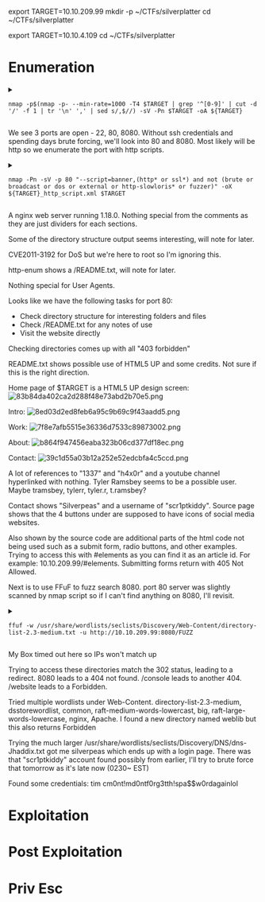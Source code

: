 export TARGET=10.10.209.99
mkdir -p ~/CTFs/silverplatter
cd ~/CTFs/silverplatter

export TARGET=10.10.4.109
cd ~/CTFs/silverplatter

# Enumeration
<details>

<summary> 

```
nmap -p$(nmap -p- --min-rate=1000 -T4 $TARGET | grep '^[0-9]' | cut -d '/' -f 1 | tr '\n' ',' | sed s/,$//) -sV -Pn $TARGET -oA ${TARGET}
```

</summary>

```
Starting Nmap 7.94SVN ( https://nmap.org ) at 2025-04-02 19:38 EDT
Nmap scan report for 10.10.209.99
Host is up (0.16s latency).

PORT     STATE SERVICE    VERSION
22/tcp   open  ssh        OpenSSH 8.9p1 Ubuntu 3ubuntu0.4 (Ubuntu Linux; protocol 2.0)
80/tcp   open  http       nginx 1.18.0 (Ubuntu)
8080/tcp open  http-proxy
1 service unrecognized despite returning data. If you know the service/version, please submit the following fingerprint at https://nmap.org/cgi-bin/submit.cgi?new-service :
SF-Port8080-TCP:V=7.94SVN%I=7%D=4/2%Time=67EDCA76%P=x86_64-pc-linux-gnu%r(
SF:GetRequest,C9,"HTTP/1\.1\x20404\x20Not\x20Found\r\nConnection:\x20close
SF:\r\nContent-Length:\x2074\r\nContent-Type:\x20text/html\r\nDate:\x20Wed
SF:,\x2002\x20Apr\x202025\x2023:38:29\x20GMT\r\n\r\n<html><head><title>Err
SF:or</title></head><body>404\x20-\x20Not\x20Found</body></html>")%r(HTTPO
SF:ptions,C9,"HTTP/1\.1\x20404\x20Not\x20Found\r\nConnection:\x20close\r\n
SF:Content-Length:\x2074\r\nContent-Type:\x20text/html\r\nDate:\x20Wed,\x2
SF:002\x20Apr\x202025\x2023:38:29\x20GMT\r\n\r\n<html><head><title>Error</
SF:title></head><body>404\x20-\x20Not\x20Found</body></html>")%r(RTSPReque
SF:st,42,"HTTP/1\.1\x20400\x20Bad\x20Request\r\nContent-Length:\x200\r\nCo
SF:nnection:\x20close\r\n\r\n")%r(FourOhFourRequest,C9,"HTTP/1\.1\x20404\x
SF:20Not\x20Found\r\nConnection:\x20close\r\nContent-Length:\x2074\r\nCont
SF:ent-Type:\x20text/html\r\nDate:\x20Wed,\x2002\x20Apr\x202025\x2023:38:3
SF:0\x20GMT\r\n\r\n<html><head><title>Error</title></head><body>404\x20-\x
SF:20Not\x20Found</body></html>")%r(Socks5,42,"HTTP/1\.1\x20400\x20Bad\x20
SF:Request\r\nContent-Length:\x200\r\nConnection:\x20close\r\n\r\n")%r(Gen
SF:ericLines,42,"HTTP/1\.1\x20400\x20Bad\x20Request\r\nContent-Length:\x20
SF:0\r\nConnection:\x20close\r\n\r\n")%r(Help,42,"HTTP/1\.1\x20400\x20Bad\
SF:x20Request\r\nContent-Length:\x200\r\nConnection:\x20close\r\n\r\n")%r(
SF:SSLSessionReq,42,"HTTP/1\.1\x20400\x20Bad\x20Request\r\nContent-Length:
SF:\x200\r\nConnection:\x20close\r\n\r\n")%r(TerminalServerCookie,42,"HTTP
SF:/1\.1\x20400\x20Bad\x20Request\r\nContent-Length:\x200\r\nConnection:\x
SF:20close\r\n\r\n")%r(TLSSessionReq,42,"HTTP/1\.1\x20400\x20Bad\x20Reques
SF:t\r\nContent-Length:\x200\r\nConnection:\x20close\r\n\r\n")%r(Kerberos,
SF:42,"HTTP/1\.1\x20400\x20Bad\x20Request\r\nContent-Length:\x200\r\nConne
SF:ction:\x20close\r\n\r\n")%r(SMBProgNeg,42,"HTTP/1\.1\x20400\x20Bad\x20R
SF:equest\r\nContent-Length:\x200\r\nConnection:\x20close\r\n\r\n")%r(LPDS
SF:tring,42,"HTTP/1\.1\x20400\x20Bad\x20Request\r\nContent-Length:\x200\r\
SF:nConnection:\x20close\r\n\r\n")%r(LDAPSearchReq,42,"HTTP/1\.1\x20400\x2
SF:0Bad\x20Request\r\nContent-Length:\x200\r\nConnection:\x20close\r\n\r\n
SF:");
Service Info: OS: Linux; CPE: cpe:/o:linux:linux_kernel

Service detection performed. Please report any incorrect results at https://nmap.org/submit/ .
Nmap done: 1 IP address (1 host up) scanned in 86.25 seconds
```

</details>

We see 3 ports are open - 22, 80, 8080. Without ssh credentials and spending days brute forcing, we'll look into 80 and 8080. Most likely will be http so we enumerate the port with http scripts.

<details>

<summary> 
	
```
nmap -Pn -sV -p 80 "--script=banner,(http* or ssl*) and not (brute or broadcast or dos or external or http-slowloris* or fuzzer)" -oX ${TARGET}_http_script.xml $TARGET
```
	
</summary>


```
Starting Nmap 7.94SVN ( https://nmap.org ) at 2025-04-02 19:38 EDT
Nmap scan report for 10.10.209.99
Host is up (0.16s latency).

Bug in http-security-headers: no string output.
PORT   STATE SERVICE VERSION
80/tcp open  http    nginx 1.18.0 (Ubuntu)
|_http-csrf: Couldn't find any CSRF vulnerabilities.
| http-methods: 
|_  Supported Methods: GET HEAD
| http-traceroute: 
|_  Possible reverse proxy detected.
|_http-mobileversion-checker: No mobile version detected.
|_http-malware-host: Host appears to be clean
| http-comments-displayer: 
| Spidering limited to: maxdepth=3; maxpagecount=20; withinhost=10.10.209.99
|     
|     Path: http://10.10.209.99:80/assets/css/main.css
|     Line number: 637
|     Comment: 
|         /* Image */
|     
|     Path: http://10.10.209.99:80/assets/js/util.js
|     Line number: 299
|     Comment: 
|         
|         
|         
|                */
|     
|     Path: http://10.10.209.99:80/assets/js/util.js
|     Line number: 3
|     Comment: 
|         
|         
|         
|                */
|     
|     Path: http://10.10.209.99:80/
|     Line number: 45
|     Comment: 
|         <!-- Intro -->
|     
|     Path: http://10.10.209.99:80/
|     Line number: 337
|     Comment: 
|         <!-- Scripts -->
|     
|     Path: http://10.10.209.99:80/
|     Line number: 37
|     Comment: 
|         <!--<li><a href="#elements">Elements</a></li>-->
|     
|     Path: http://10.10.209.99:80/assets/css/main.css
|     Line number: 930
|     Comment: 
|         /* Table */
|     
|     Path: http://10.10.209.99:80/assets/js/main.js
|     Line number: 1
|     Comment: 
|         
|         
|         
|         
|         */
|     
|     Path: http://10.10.209.99:80/assets/css/main.css
|     Line number: 1234
|     Comment: 
|         /* Header */
|     
|     Path: http://10.10.209.99:80/assets/css/main.css
|     Line number: 3
|     Comment: 
|         /*
|               Dimension by HTML5 UP
|               html5up.net | @ajlkn
|               Free for personal and commercial use under the CCA 3.0 license (html5up.net/license)
|         */
|     
|     Path: http://10.10.209.99:80/assets/css/main.css
|     Line number: 1622
|     Comment: 
|         /* Footer */
|     
|     Path: http://10.10.209.99:80/
|     Line number: 60
|     Comment: 
|         <!-- About -->
|     
|     Path: http://10.10.209.99:80/assets/css/main.css
|     Line number: 111
|     Comment: 
|         /* Type */
|     
|     Path: http://10.10.209.99:80/assets/js/browser.min.js
|     Line number: 1
|     Comment: 
|         /* browser.js v1.0.1 | @ajlkn | MIT licensed */
|     
|     Path: http://10.10.209.99:80/
|     Line number: 327
|     Comment: 
|         <!-- Footer -->
|     
|     Path: http://10.10.209.99:80/
|     Line number: 70
|     Comment: 
|         <!-- Contact -->
|     
|     Path: http://10.10.209.99:80/assets/css/main.css
|     Line number: 1500
|     Comment: 
|         /* Main */
|     
|     Path: http://10.10.209.99:80/assets/css/main.css
|     Line number: 579
|     Comment: 
|         /* Box */
|     
|     Path: http://10.10.209.99:80/assets/css/main.css
|     Line number: 302
|     Comment: 
|         /* Form */
|     
|     Path: http://10.10.209.99:80/assets/js/util.js
|     Line number: 521
|     Comment: 
|         
|         
|         
|         
|                */
|     
|     Path: http://10.10.209.99:80/assets/css/main.css
|     Line number: 1106
|     Comment: 
|         /* BG */
|     
|     Path: http://10.10.209.99:80/assets/js/jquery.min.js
|     Line number: 1
|     Comment: 
|         /*! jQuery v3.6.0 | (c) OpenJS Foundation and other contributors | jquery.org/license */
|     
|     Path: http://10.10.209.99:80/assets/js/util.js
|     Line number: 37
|     Comment: 
|         
|         
|         
|         
|                */
|     
|     Path: http://10.10.209.99:80/assets/css/main.css
|     Line number: 998
|     Comment: 
|         /* Button */
|     
|     Path: http://10.10.209.99:80/assets/css/main.css
|     Line number: 74
|     Comment: 
|         /* Basic */
|     
|     Path: http://10.10.209.99:80/
|     Line number: 17
|     Comment: 
|         <!-- Wrapper -->
|     
|     Path: http://10.10.209.99:80/
|     Line number: 83
|     Comment: 
|         <!-- Elements -->
|     
|     Path: http://10.10.209.99:80/assets/js/breakpoints.min.js
|     Line number: 1
|     Comment: 
|         /* breakpoints.js v1.0 | @ajlkn | MIT licensed */
|     
|     Path: http://10.10.209.99:80/assets/css/main.css
|     Line number: 600
|     Comment: 
|         /* Icon */
|     
|     Path: http://10.10.209.99:80/
|     Line number: 52
|     Comment: 
|         <!-- Work -->
|     
|     Path: http://10.10.209.99:80/assets/css/main.css
|     Line number: 773
|     Comment: 
|         /* Actions */
|     
|     Path: http://10.10.209.99:80/assets/css/main.css
|     Line number: 722
|     Comment: 
|         /* List */
|     
|     Path: http://10.10.209.99:80/
|     Line number: 20
|     Comment: 
|         <!-- Header -->
|     
|     Path: http://10.10.209.99:80/
|     Line number: 334
|     Comment: 
|         <!-- BG -->
|     
|     Path: http://10.10.209.99:80/assets/css/main.css
|     Line number: 895
|     Comment: 
|         /* Icons */
|     
|     Path: http://10.10.209.99:80/
|     Line number: 2
|     Comment: 
|         
|         
|         
|         
|         -->
|     
|     Path: http://10.10.209.99:80/
|     Line number: 42
|     Comment: 
|         <!-- Main -->
|     
|     Path: http://10.10.209.99:80/assets/css/main.css
|     Line number: 1179
|     Comment: 
|_        /* Wrapper */
|_http-exif-spider: ERROR: Script execution failed (use -d to debug)
|_http-dombased-xss: Couldn't find any DOM based XSS.
|_http-fetch: Please enter the complete path of the directory to save data in.
|_http-feed: Couldn't find any feeds.
| http-headers: 
|   Server: nginx/1.18.0 (Ubuntu)
|   Date: Wed, 02 Apr 2025 23:38:16 GMT
|   Content-Type: text/html
|   Content-Length: 14124
|   Last-Modified: Wed, 01 May 2024 16:59:11 GMT
|   Connection: close
|   ETag: "663274df-372c"
|   Accept-Ranges: bytes
|   
|_  (Request type: HEAD)
|_http-server-header: nginx/1.18.0 (Ubuntu)
|_http-title: Hack Smarter Security
| http-fileupload-exploiter: 
|   
|     Couldn't find a file-type field.
|   
|_    Couldn't find a file-type field.
|_http-errors: Couldn't find any error pages.
|_http-date: Wed, 02 Apr 2025 23:38:11 GMT; -3s from local time.
| http-vhosts: 
|_128 names had status 200
| http-sitemap-generator: 
|   Directory structure:
|     /
|       Other: 1
|     /assets/css/
|       css: 2
|     /assets/js/
|       js: 5
|     /images/
|       jpg: 3
|   Longest directory structure:
|     Depth: 2
|     Dir: /assets/js/
|   Total files found (by extension):
|_    Other: 1; css: 2; jpg: 3; js: 5
|_http-chrono: Request times for /; avg: 662.06ms; min: 542.93ms; max: 726.51ms
|_http-stored-xss: Couldn't find any stored XSS vulnerabilities.
| http-vuln-cve2011-3192: 
|   VULNERABLE:
|   Apache byterange filter DoS
|     State: VULNERABLE
|     IDs:  CVE:CVE-2011-3192  BID:49303
|       The Apache web server is vulnerable to a denial of service attack when numerous
|       overlapping byte ranges are requested.
|     Disclosure date: 2011-08-19
|     References:
|       https://seclists.org/fulldisclosure/2011/Aug/175
|       https://www.tenable.com/plugins/nessus/55976
|       https://cve.mitre.org/cgi-bin/cvename.cgi?name=CVE-2011-3192
|_      https://www.securityfocus.com/bid/49303
|_http-referer-checker: Couldn't find any cross-domain scripts.
| http-enum: 
|_  /README.txt: Interesting, a readme.
|_http-devframework: Couldn't determine the underlying framework or CMS. Try increasing 'httpspider.maxpagecount' value to spider more pages.
| http-useragent-tester: 
|   Status for browser useragent: 200
|   Allowed User Agents: 
|     Mozilla/5.0 (compatible; Nmap Scripting Engine; https://nmap.org/book/nse.html)
|     libwww
|     lwp-trivial
|     libcurl-agent/1.0
|     PHP/
|     Python-urllib/2.5
|     GT::WWW
|     Snoopy
|     MFC_Tear_Sample
|     HTTP::Lite
|     PHPCrawl
|     URI::Fetch
|     Zend_Http_Client
|     http client
|     PECL::HTTP
|     Wget/1.13.4 (linux-gnu)
|_    WWW-Mechanize/1.34
Service Info: OS: Linux; CPE: cpe:/o:linux:linux_kernel

Service detection performed. Please report any incorrect results at https://nmap.org/submit/ .
Nmap done: 1 IP address (1 host up) scanned in 369.09 seconds
```

</details>

A nginx web server running 1.18.0. Nothing special from the comments as they are just dividers for each sections. 

Some of the directory structure output seems interesting, will note for later. 

CVE2011-3192 for DoS but we're here to root so I'm ignoring this.

http-enum shows a /README.txt, will note for later.

Nothing special for User Agents.

Looks like we have the following tasks for port 80:
- Check directory structure for interesting folders and files
- Check /README.txt for any notes of use
- Visit the website directly

Checking directories comes up with all "403 forbidden"

README.txt shows possible use of HTML5 UP and some credits. Not sure if this is the right direction.

Home page of $TARGET is a HTML5 UP design screen:
![83b84da402ca2d288f48e73abd2b70e5.png](../../../_resources/83b84da402ca2d288f48e73abd2b70e5.png)

Intro:
![8ed03d2ed8feb6a95c9b69c9f43aadd5.png](../../../_resources/8ed03d2ed8feb6a95c9b69c9f43aadd5.png)

Work:
![7f8e7afb5515e36336d7533c89873002.png](../../../_resources/7f8e7afb5515e36336d7533c89873002.png)

About:
![b864f947456eaba323b06cd377df18ec.png](../../../_resources/b864f947456eaba323b06cd377df18ec.png)

Contact:
![39c1d55a03b12a252e52edcbfa4c5ccd.png](../../../_resources/39c1d55a03b12a252e52edcbfa4c5ccd.png)

A lot of references to "1337" and "h4x0r" and a youtube channel hyperlinked with nothing. Tyler Ramsbey seems to be a possible user. Maybe tramsbey, tylerr, tyler.r, t.ramsbey? 

Contact shows "Silverpeas" and a username of "scr1ptkiddy". Source page shows that the 4 buttons under are supposed to have icons of social media websites.

Also shown by the source code are additional parts of the html code not being used such as a submit form, radio buttons, and other examples. Trying to access this with #elements as you can find it as an article id. For example: 10.10.209.99/#elements.  Submitting forms return with 405 Not Allowed.

Next is to use FFuF to fuzz search 8080. port 80 server was slightly scanned by nmap script so if I can't find anything on 8080, I'll revisit.

<details>
<summary>

```
ffuf -w /usr/share/wordlists/seclists/Discovery/Web-Content/directory-list-2.3-medium.txt -u http://10.10.209.99:8080/FUZZ
```

</summary>

```

        /'___\  /'___\           /'___\       
       /\ \__/ /\ \__/  __  __  /\ \__/       
       \ \ ,__\\ \ ,__\/\ \/\ \ \ \ ,__\      
        \ \ \_/ \ \ \_/\ \ \_\ \ \ \ \_/      
         \ \_\   \ \_\  \ \____/  \ \_\       
          \/_/    \/_/   \/___/    \/_/       

       v2.1.0-dev
________________________________________________

 :: Method           : GET
 :: URL              : http://10.10.209.99:8080/FUZZ
 :: Wordlist         : FUZZ: /usr/share/wordlists/seclists/Discovery/Web-Content/directory-list-2.3-medium.txt
 :: Follow redirects : false
 :: Calibration      : false
 :: Timeout          : 10
 :: Threads          : 40
 :: Matcher          : Response status: 200-299,301,302,307,401,403,405,500
________________________________________________

website                 [Status: 302, Size: 0, Words: 1, Lines: 1, Duration: 163ms]
console                 [Status: 302, Size: 0, Words: 1, Lines: 1, Duration: 159ms]
:: Progress: [220559/220559] :: Job [1/1] :: 254 req/sec :: Duration: [0:15:07] :: Errors: 0 ::
```
	
</details>

My Box timed out here so IPs won't match up

Trying to access these directories match the 302 status, leading to a redirect. 8080 leads to a 404 not found. /console leads to another 404. /website leads to a Forbidden.

Tried multiple wordlists under Web-Content. directory-list-2.3-medium, dsstorewordlist, common, raft-medium-words-lowercast, big, raft-large-words-lowercase, nginx,  Apache. I found a new directory named weblib but this also returns Forbidden

Trying the much larger /usr/share/wordlists/seclists/Discovery/DNS/dns-Jhaddix.txt got me silverpeas which ends up with a login page. There was that "scr1ptkiddy" account found possibly from earlier, I'll try to brute force that tomorrow as it's late now (0230~ EST)

Found some credentials:
tim
cm0nt!md0ntf0rg3tth!spa$$w0rdagainlol

# Exploitation

# Post Exploitation

# Priv Esc
